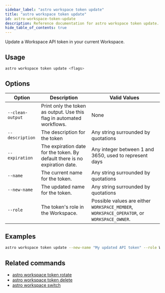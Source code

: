 ```yaml
---
sidebar_label: "astro workspace token update"
title: "astro workspace token update"
id: astro-workspace-token-update
description: Reference documentation for astro workspace token update.
hide_table_of_contents: true
---
```


Update a Workspace API token in your current Workspace.

## Usage

```sh
astro workspace token update <flags>
```

## Options

| Option            | Description                                                                                                                             | Valid Values  |
| ----------------- | --------------------------------------------------------------------------------------------------------------------------------------- | ------------- |
| `--clean-output`   | Print only the token as output. Use this flag in automated workflows.                                                                                                      | None   |
| `--description` | The description for the token | Any string surrounded by quotations |
| `--expiration` | The expiration date for the token. By default there is no expiration date. | Any integer between 1 and 3650, used to represent days |
| `--name` | The current name for the token. | Any string surrounded by quotations |
| `--new-name` | The updated name for the token. | Any string surrounded by quotations |
| `--role`  | The token's role in the Workspace.                | Possible values are either `WORKSPACE_MEMBER`, `WORKSPACE_OPERATOR`, or `WORKSPACE_OWNER`. |

## Examples

```sh
astro workspace token update --new-name "My updated API token" --role WORKSPACE_MEMBER
```

## Related commands

- [astro workspace token rotate](cli/astro-workspace-token-rotate.md)
- [astro workspace token delete](cli/astro-workspace-token-delete.md)
- [astro workspace switch](cli/astro-workspace-switch.md)